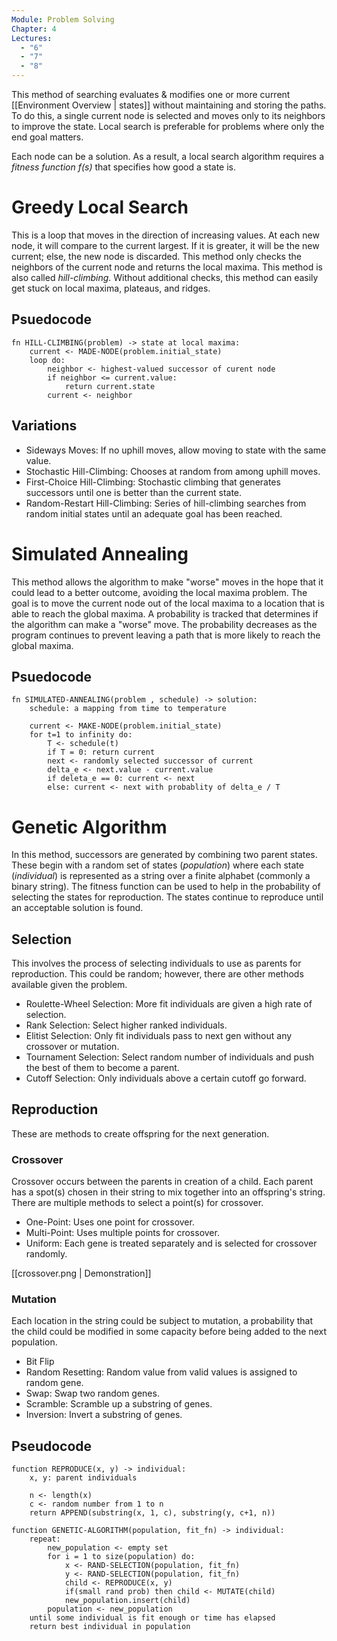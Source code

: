 ```yaml
---
Module: Problem Solving
Chapter: 4
Lectures:
  - "6"
  - "7"
  - "8"
---
```

This method of searching evaluates & modifies one or more current [[Environment Overview | states]] without maintaining and storing the paths. To do this, a single current node is selected and moves only to its neighbors to improve the state. Local search is preferable for problems where only the end goal matters.

Each node can be a solution. As a result, a local search algorithm requires a *fitness function $f(s)$* that specifies how good a state is.
# Greedy Local Search
This is a loop that moves in the direction of increasing values. At each new node, it will compare to the current largest. If it is greater, it will be the new current; else, the new node is discarded. This method only checks the neighbors of the current node and returns the local maxima. This method is also called *hill-climbing*. Without additional checks, this method can easily get stuck on local maxima, plateaus, and ridges.
## Psuedocode
```
fn HILL-CLIMBING(problem) -> state at local maxima:
    current <- MADE-NODE(problem.initial_state)
    loop do:
        neighbor <- highest-valued successor of curent node
        if neighbor <= current.value:
            return current.state
        current <- neighbor
```
## Variations
* Sideways Moves: If no uphill moves, allow moving to state with the same value.
* Stochastic Hill-Climbing: Chooses at random from among uphill moves.
* First-Choice Hill-Climbing: Stochastic climbing that generates successors until one is better than the current state.
* Random-Restart Hill-Climbing: Series of hill-climbing searches from random initial states until an adequate goal has been reached.
# Simulated Annealing
This method allows the algorithm to make "worse" moves in the hope that it could lead to a better outcome, avoiding the local maxima problem. The goal is to move the current node out of the local maxima to a location that is able to reach the global maxima. A probability is tracked that determines if the algorithm can make a "worse" move. The probability decreases as the program continues to prevent leaving a path that is more likely to reach the global maxima.
## Psuedocode
```
fn SIMULATED-ANNEALING(problem , schedule) -> solution:
    schedule: a mapping from time to temperature

    current <- MAKE-NODE(problem.initial_state)
    for t=1 to infinity do:
        T <- schedule(t)
        if T = 0: return current
        next <- randomly selected successor of current
        delta_e <- next.value - current.value
        if deleta_e == 0: current <- next
        else: current <- next with probablity of delta_e / T
```
# Genetic Algorithm
In this method, successors are generated by combining two parent states. These begin with a random set of states (*population*) where each state (*individual*) is represented as a string over a finite alphabet (commonly a binary string). The fitness function can be used to help in the probability of selecting the states for reproduction. The states continue to reproduce until an acceptable solution is found.
## Selection
This involves the process of selecting individuals to use as parents for reproduction. This could be random; however, there are other methods available given the problem.
* Roulette-Wheel Selection: More fit individuals are given a high rate of selection.
* Rank Selection: Select higher ranked individuals.
* Elitist Selection: Only fit individuals pass to next gen without any crossover or mutation.
* Tournament Selection: Select random number of individuals and push the best of them to become a parent.
* Cutoff Selection: Only individuals above a certain cutoff go forward.
## Reproduction
These are methods to create offspring for the next generation.
### Crossover
Crossover occurs between the parents in creation of a child.
Each parent has a spot(s) chosen in their string to mix together into an offspring's string. There are multiple methods to select a point(s) for crossover.
* One-Point: Uses one point for crossover.
* Multi-Point: Uses multiple points for crossover.
* Uniform: Each gene is treated separately and is selected for crossover randomly.

[[crossover.png | Demonstration]]
### Mutation
Each location in the string could be subject to mutation, a probability that the child could be modified in some capacity before being added to the next population.
* Bit Flip
* Random Resetting: Random value from valid values is assigned to random gene.
* Swap: Swap two random genes.
* Scramble: Scramble up a substring of genes.
* Inversion: Invert a substring of genes.
## Pseudocode
```
function REPRODUCE(x, y) -> individual:
    x, y: parent individuals

    n <- length(x)
    c <- random number from 1 to n
    return APPEND(substring(x, 1, c), substring(y, c+1, n))

function GENETIC-ALGORITHM(population, fit_fn) -> individual:
    repeat:
        new_population <- empty set
        for i = 1 to size(population) do:
            x <- RAND-SELECTION(population, fit_fn)
            y <- RAND-SELECTION(population, fit_fn)
            child <- REPRODUCE(x, y)
            if(small rand prob) then child <- MUTATE(child)
            new_population.insert(child)
        population <- new_population
    until some individual is fit enough or time has elapsed
    return best individual in population
```